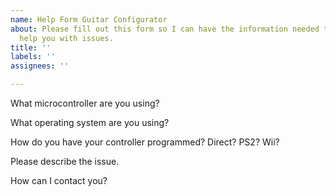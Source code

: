 ```yaml
---
name: Help Form Guitar Configurator
about: Please fill out this form so I can have the information needed to properly
  help you with issues.
title: ''
labels: ''
assignees: ''

---
```


What microcontroller are you using?

What operating system are you using?

How do you have your controller programmed? Direct? PS2? Wii?

Please describe the issue.

How can I contact you?
